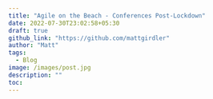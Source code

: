 ```yaml
---
title: "Agile on the Beach - Conferences Post-Lockdown"
date: 2022-07-30T23:02:58+05:30
draft: true
github_link: "https://github.com/mattgirdler"
author: "Matt"
tags:
  - Blog
image: /images/post.jpg
description: ""
toc: 
---
```



